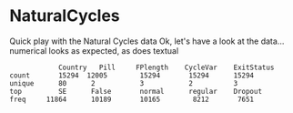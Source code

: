 # NaturalCycles
Quick play with the Natural Cycles data Ok, let's have a look at the data... 
numerical looks as expected, as does textual

                Country   Pill     FPlength    CycleVar    ExitStatus
    count       15294  12005        15294       15294      15294
    unique      80      2           3           2          3
    top         SE      False       normal      regular    Dropout
    freq     11864      10189       10165        8212       7651


